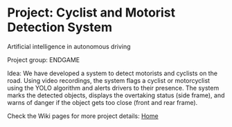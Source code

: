 # Project: Cyclist and Motorist Detection System
Artificial intelligence in autonomous driving

Project group: ENDGAME

Idea: We have developed a system to detect motorists and cyclists on the road. Using video recordings, the system flags a cyclist or motorcyclist using the YOLO algorithm and alerts drivers to their presence. The system marks the detected objects, displays the overtaking status (side frame), and warns of danger if the object gets too close (front and rear frame).

Check the Wiki pages for more project details: [Home](Home)
